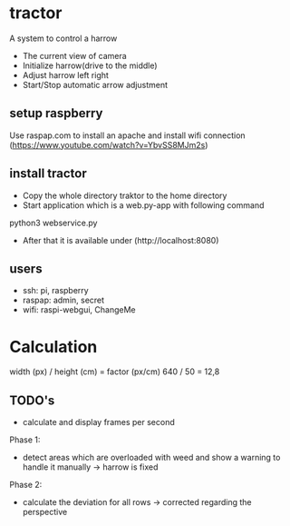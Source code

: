 # tractor
A system to control a harrow
- The current view of camera
- Initialize harrow(drive to the middle)
- Adjust harrow left right
- Start/Stop automatic arrow adjustment

## setup raspberry ##
Use raspap.com to install an apache and install wifi connection
(https://www.youtube.com/watch?v=YbvSS8MJm2s)

## install tractor ##
- Copy the whole directory traktor to the home directory
- Start application which is a web.py-app with following command

python3 webservice.py

- After that it is available under (http://localhost:8080) 

## users ##
- ssh: pi, raspberry
- raspap: admin, secret
- wifi: raspi-webgui, ChangeMe

# Calculation
width (px) / height (cm) = factor (px/cm)
640 / 50 = 12,8 

## TODO's
- calculate and display frames per second

Phase 1:
- detect areas which are overloaded with weed and show a warning to handle it manually -> harrow is fixed

Phase 2:
- calculate the deviation for all rows -> corrected regarding the perspective 
